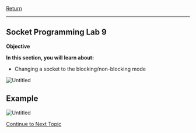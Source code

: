 <a href="https://github.com/Bpmhome/Socket-Programming" rel="Return"> Return</a>

---

## Socket Programming Lab 9

**Objective**

**In this section, you will learn about:**
* Changing a socket to the blocking/non-blocking mode

![Untitled](https://user-images.githubusercontent.com/47218652/60994155-9458d080-a315-11e9-9b2b-736282b6230c.png)

## Example

![Untitled](https://user-images.githubusercontent.com/47218652/60994118-7f7c3d00-a315-11e9-9c98-0a0f49b2a38b.png)

<a href="https://github.com/Bpmhome/Socket-Programming/blob/master/Socket%20Programming%20Lab10.md" > Continue to Next Topic </a>
